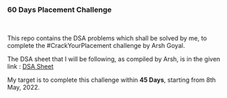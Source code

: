 ### 60 Days Placement Challenge
<br>

This repo contains the DSA problems which shall be solved by me, to complete the #CrackYourPlacement challenge by Arsh Goyal.

The DSA sheet that I will be following, as compiled by Arsh, is in the given link : [DSA Sheet](https://docs.google.com/spreadsheets/d/1MGVBJ8HkRbCnU6EQASjJKCqQE8BWng4qgL0n3vCVOxE/edit#gid=0)

My target is to complete this challenge within <b>45 Days</b>, starting from 8th May, 2022.

